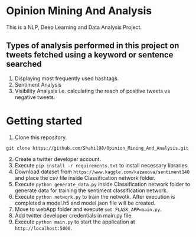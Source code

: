 # Opinion Mining And Analysis
This is a NLP, Deep Learning and Data Analysis Project. 
<br>
## Types of analysis performed in this project on tweets fetched using a keyword or sentence searched
1) Displaying most frequently used hashtags.
2) Sentiment Analysis
3) Visibility Analysis i.e. calculating the reach of positive tweets vs negative tweets.

# Getting started
1) Clone this repository.
```
git clone https://github.com/Shahil98/Opinion_Mining_And_Analysis.git
```
2) Create a twitter developer account.
3) Execute ```pip install -r requirements.txt``` to install necessary libraries.
4) Download dataset from ```https://www.kaggle.com/kazanova/sentiment140``` and place the csv file inside Classification network folder.
5) Execute ```python generate_data.py``` inside Classification network folder to generate data for training the sentiment classification network.
6) Execute ```python network.py``` to train the netwotk. After execution is completed a model.h5 and model.json file will be created.
7) Move to webApp folder and execute ```set FLASK_APP=main.py```.
8) Add twitter developer credentials in main.py file.
9) Execute ```python main.py``` to start the application at ```http://localhost:5000```.
